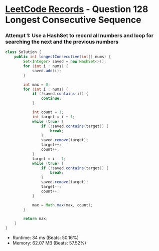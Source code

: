 # [LeetCode Records](../../README.md) - Question 128 Longest Consecutive Sequence

### Attempt 1: Use a HashSet to reocrd all numbers and loop for searching the next and the previous numbers
```java
class Solution {
    public int longestConsecutive(int[] nums) {
        Set<Integer> saved = new HashSet<>();
        for (int i : nums) {
            saved.add(i);
        }

        int max = 0;
        for (int i : nums) {
            if (!saved.contains(i)) {
                continue;
            }

            int count = 1;
            int target = i + 1;
            while (true) {
                if (!saved.contains(target)) {
                    break;
                }
                saved.remove(target);
                target++;
                count++;
            }
            target = i - 1;
            while (true) {
                if (!saved.contains(target)) {
                    break;
                }
                saved.remove(target);
                target--;
                count++;
            }

            max = Math.max(max, count);
        }

        return max;
    }
}
```
- Runtime: 34 ms (Beats: 50.16%)
- Memory: 62.07 MB (Beats: 57.52%)

<br>
